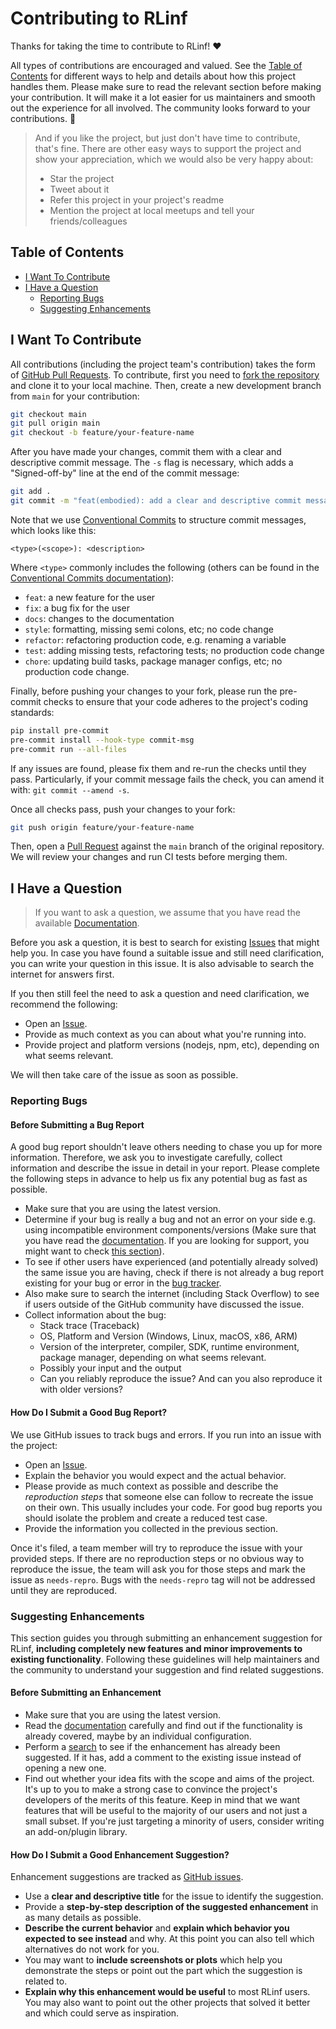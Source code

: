 <!-- omit in toc -->
# Contributing to RLinf

Thanks for taking the time to contribute to RLinf! ❤️

All types of contributions are encouraged and valued. See the [Table of Contents](#table-of-contents) for different ways to help and details about how this project handles them. Please make sure to read the relevant section before making your contribution. It will make it a lot easier for us maintainers and smooth out the experience for all involved. The community looks forward to your contributions. 🎉

> And if you like the project, but just don't have time to contribute, that's fine. There are other easy ways to support the project and show your appreciation, which we would also be very happy about:
> - Star the project
> - Tweet about it
> - Refer this project in your project's readme
> - Mention the project at local meetups and tell your friends/colleagues

<!-- omit in toc -->
## Table of Contents

- [I Want To Contribute](#i-want-to-contribute)
- [I Have a Question](#i-have-a-question)
  - [Reporting Bugs](#reporting-bugs)
  - [Suggesting Enhancements](#suggesting-enhancements)


## I Want To Contribute
All contributions (including the project team's contribution) takes the form of [GitHub Pull Requests](https://github.com/RLinf/RLinf/pulls).
To contribute, first you need to [fork the repository](https://github.com/RLinf/RLinf/fork) and clone it to your local machine.
Then, create a new development branch from `main` for your contribution:
```bash
git checkout main
git pull origin main
git checkout -b feature/your-feature-name
```
After you have made your changes, commit them with a clear and descriptive commit message. The `-s` flag is necessary, which adds a "Signed-off-by" line at the end of the commit message:
```bash
git add .
git commit -m "feat(embodied): add a clear and descriptive commit message" -s
```
Note that we use [Conventional Commits](https://www.conventionalcommits.org/en/v1.0.0/) to structure commit messages, which looks like this:
```
<type>(<scope>): <description>
```
Where `<type>` commonly includes the following (others can be found in the [Conventional Commits documentation](https://www.conventionalcommits.org/en/v1.0.0/)):
- `feat`: a new feature for the user
- `fix`: a bug fix for the user
- `docs`: changes to the documentation
- `style`: formatting, missing semi colons, etc; no code change
- `refactor`: refactoring production code, e.g. renaming a variable
- `test`: adding missing tests, refactoring tests; no production code change
- `chore`: updating build tasks, package manager configs, etc; no production code change.

Finally, before pushing your changes to your fork, please run the pre-commit checks to ensure that your code adheres to the project's coding standards:
```bash
pip install pre-commit
pre-commit install --hook-type commit-msg
pre-commit run --all-files
```
If any issues are found, please fix them and re-run the checks until they pass.
Particularly, if your commit message fails the check, you can amend it with: `git commit --amend -s`.

Once all checks pass, push your changes to your fork:
```bash
git push origin feature/your-feature-name
```
Then, open a [Pull Request](https://github.com/RLinf/RLinf/compare) against the `main` branch of the original repository. 
We will review your changes and run CI tests before merging them.

## I Have a Question

> If you want to ask a question, we assume that you have read the available [Documentation](https://rlinf.readthedocs.io/en/latest/).

Before you ask a question, it is best to search for existing [Issues](https://github.com/RLinf/RLinf/issues) that might help you. In case you have found a suitable issue and still need clarification, you can write your question in this issue. It is also advisable to search the internet for answers first.

If you then still feel the need to ask a question and need clarification, we recommend the following:

- Open an [Issue](https://github.com/RLinf/RLinf/issues/new).
- Provide as much context as you can about what you're running into.
- Provide project and platform versions (nodejs, npm, etc), depending on what seems relevant.

We will then take care of the issue as soon as possible.

### Reporting Bugs

<!-- omit in toc -->
#### Before Submitting a Bug Report

A good bug report shouldn't leave others needing to chase you up for more information. Therefore, we ask you to investigate carefully, collect information and describe the issue in detail in your report. Please complete the following steps in advance to help us fix any potential bug as fast as possible.

- Make sure that you are using the latest version.
- Determine if your bug is really a bug and not an error on your side e.g. using incompatible environment components/versions (Make sure that you have read the [documentation](https://rlinf.readthedocs.io/en/latest/). If you are looking for support, you might want to check [this section](#i-have-a-question)).
- To see if other users have experienced (and potentially already solved) the same issue you are having, check if there is not already a bug report existing for your bug or error in the [bug tracker](https://github.com/RLinf/RLinf/issues?q=label%3Abug).
- Also make sure to search the internet (including Stack Overflow) to see if users outside of the GitHub community have discussed the issue.
- Collect information about the bug:
  - Stack trace (Traceback)
  - OS, Platform and Version (Windows, Linux, macOS, x86, ARM)
  - Version of the interpreter, compiler, SDK, runtime environment, package manager, depending on what seems relevant.
  - Possibly your input and the output
  - Can you reliably reproduce the issue? And can you also reproduce it with older versions?

<!-- omit in toc -->
#### How Do I Submit a Good Bug Report?

We use GitHub issues to track bugs and errors. If you run into an issue with the project:

- Open an [Issue](https://github.com/RLinf/RLinf/issues/new).
- Explain the behavior you would expect and the actual behavior.
- Please provide as much context as possible and describe the *reproduction steps* that someone else can follow to recreate the issue on their own. This usually includes your code. For good bug reports you should isolate the problem and create a reduced test case.
- Provide the information you collected in the previous section.

Once it's filed, a team member will try to reproduce the issue with your provided steps. If there are no reproduction steps or no obvious way to reproduce the issue, the team will ask you for those steps and mark the issue as `needs-repro`. Bugs with the `needs-repro` tag will not be addressed until they are reproduced.


### Suggesting Enhancements

This section guides you through submitting an enhancement suggestion for RLinf, **including completely new features and minor improvements to existing functionality**. Following these guidelines will help maintainers and the community to understand your suggestion and find related suggestions.

<!-- omit in toc -->
#### Before Submitting an Enhancement

- Make sure that you are using the latest version.
- Read the [documentation](https://rlinf.readthedocs.io/en/latest/) carefully and find out if the functionality is already covered, maybe by an individual configuration.
- Perform a [search](https://github.com/RLinf/RLinf/issues) to see if the enhancement has already been suggested. If it has, add a comment to the existing issue instead of opening a new one.
- Find out whether your idea fits with the scope and aims of the project. It's up to you to make a strong case to convince the project's developers of the merits of this feature. Keep in mind that we want features that will be useful to the majority of our users and not just a small subset. If you're just targeting a minority of users, consider writing an add-on/plugin library.

<!-- omit in toc -->
#### How Do I Submit a Good Enhancement Suggestion?

Enhancement suggestions are tracked as [GitHub issues](https://github.com/RLinf/RLinf/issues).

- Use a **clear and descriptive title** for the issue to identify the suggestion.
- Provide a **step-by-step description of the suggested enhancement** in as many details as possible.
- **Describe the current behavior** and **explain which behavior you expected to see instead** and why. At this point you can also tell which alternatives do not work for you.
- You may want to **include screenshots or plots** which help you demonstrate the steps or point out the part which the suggestion is related to.
- **Explain why this enhancement would be useful** to most RLinf users. You may also want to point out the other projects that solved it better and which could serve as inspiration.